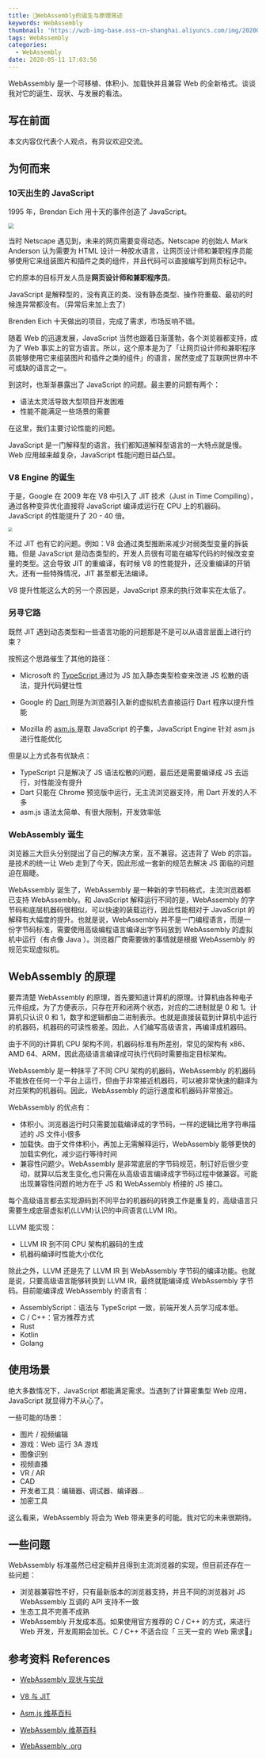 ```yaml
---
title: 🤔WebAssembly的诞生与原理简述
keywords: WebAssembly
thumbnail: 'https://wzb-img-base.oss-cn-shanghai.aliyuncs.com/img/20200511170830.png'
tags: WebAssembly
categories:
  - WebAssembly
date: 2020-05-11 17:03:56
---
```


WebAssembly 是一个可移植、体积小、加载快并且兼容 Web 的全新格式。谈谈我对它的诞生、现状、与发展的看法。

<!-- MORE -->

## 写在前面

本文内容仅代表个人观点，有异议欢迎交流。

## 为何而来

### 10天出生的 JavaScript

1995 年，Brendan Eich 用十天的事件创造了 JavaScript。

<img src="https://wzb-img-base.oss-cn-shanghai.aliyuncs.com/img/20200511185339.png" style="zoom: 67%;" />

当时 Netscape 遇见到，未来的网页需要变得动态。Netscape 的创始人 Mark Anderson 认为需要为 HTML 设计一种胶水语言，让网页设计师和兼职程序员能够使用它来组装图片和插件之类的组件，并且代码可以直接编写到网页标记中。

它的原本的目标开发人员是**网页设计师和兼职程序员**。

JavaScript 是解释型的，没有真正的类、没有静态类型、操作符重载、最初的时候连异常都没有。（异常后来加上去了）

Brenden Eich 十天做出的项目，完成了需求，市场反响不错。

随着 Web 的迅速发展，JavaScript 当然也跟着日渐蓬勃，各个浏览器都支持，成为了 Web 事实上的官方语言。所以，这个原本是为了「让网页设计师和兼职程序员能够使用它来组装图片和插件之类的组件」的语言，居然变成了互联网世界中不可或缺的语言之一。

到这时，也渐渐暴露出了 JavaScript 的问题。最主要的问题有两个：

+ 语法太灵活导致大型项目开发困难
+ 性能不能满足一些场景的需要

在这里，我们主要讨论性能的问题。

JavaScript 是一门解释型的语言。我们都知道解释型语言的一大特点就是慢。Web 应用越来越复杂，JavaScript 性能问题日益凸显。

### V8 Engine 的诞生

于是，Google 在 2009 年在 V8 中引入了 JIT 技术（Just in Time Compiling），通过各种变异优化直接将 JavaScript 编译成运行在 CPU 上的机器码。JavaScript 的性能提升了 20 - 40 倍。

<img src="https://wzb-img-base.oss-cn-shanghai.aliyuncs.com/img/20200511193501.png" style="zoom:50%;" />

不过 JIT 也有它的问题。例如：V8 会通过类型推断来减少对弱类型变量的拆装箱。但是 JavaScript 是动态类型的，开发人员很有可能在编写代码的时候改变变量的类型。这会导致 JIT 的重编译，有时候 V8 的性能提升，还没重编译的开销大。还有一些特殊情况，JIT 甚至都无法编译。

V8 提升性能这么大的另一个原因是，JavaScript 原来的执行效率实在太低了。

### 另寻它路

既然 JIT 遇到动态类型和一些语言功能的问题那是不是可以从语言层面上进行约束？

按照这个思路催生了其他的路径：

+ Microsoft 的 [ TypeScript ](http://www.typescriptlang.org/) 通过为 JS 加入静态类型检查来改进 JS 松散的语法，提升代码健壮性
+ Google 的 [ Dart ](https://www.dartlang.org/) 则是为浏览器引入新的虚拟机去直接运行 Dart 程序以提升性能

+ Mozilla 的 [ asm.js ](http://asmjs.org/) 是取 JavaScript 的子集，JavaScript Engine 针对 asm.js 进行性能优化

但是以上方式各有优缺点：

+ TypeScript 只是解决了 JS 语法松散的问题，最后还是需要编译成 JS 去运行，对性能没有提升
+ Dart 只能在 Chrome 预览版中运行，无主流浏览器支持，用 Dart 开发的人不多
+ asm.js 语法太简单、有很大限制，开发效率低

### WebAssembly 诞生

浏览器三大巨头分别提出了自己的解决方案，互不兼容。这违背了 Web 的宗旨。是技术的统一让 Web 走到了今天，因此形成一套新的规范去解决 JS 面临的问题迫在眉睫。

WebAssembly 诞生了，WebAssembly 是一种新的字节码格式，主流浏览器都已支持 WebAssembly。和 JavaScript 解释运行不同的是，WebAssembly 的字节码和底层机器码很相似，可以快速的装载运行，因此性能相对于 JavaScript 的解释有大幅度的提升。也就是说，WebAssembly 并不是一门编程语言，而是一份字节码标准，需要使用高级编程语言编译出字节码放到 WebAssembly 的虚拟机中运行（有点像 Java ）。浏览器厂商需要做的事情就是根据 WebAssembly 的规范实现虚拟机。

## WebAssembly 的原理

要弄清楚 WebAssembly 的原理，首先要知道计算机的原理。计算机由各种电子元件组成，为了方便表示，只存在开和闭两个状态，对应的二进制就是 0 和 1。计算机只认识 0 和 1，数字和逻辑都由二进制表示。也就是直接装载到计算机中运行的机器码，机器码的可读性极差。因此，人们编写高级语言，再编译成机器码。

由于不同的计算机 CPU 架构不同，机器码标准有所差别，常见的架构有 x86、AMD 64、ARM，因此高级语言编译成可执行代码时需要指定目标架构。

WebAssembly 是一种抹平了不同 CPU 架构的机器码，WebAssembly 的机器码不能放在任何一个平台上运行，但由于非常接近机器码，可以被非常快速的翻译为对应架构的机器码。因此，WebAssembly 的运行速度和机器码非常接近。

WebAssembly 的优点有：

+ 体积小。浏览器运行时只需要加载编译成的字节码，一样的逻辑比用字符串描述的 JS 文件小很多
+ 加载快。由于文件体积小，再加上无需解释运行，WebAssembly 能够更快的加载实例化，减少运行等待时间
+ 兼容性问题少。WebAssembly 是非常底层的字节码规范，制订好后很少变动，就算以后发生变化,也只需在从高级语言编译成字节码过程中做兼容。可能出现兼容性问题的地方在于 JS 和 WebAssembly 桥接的 JS 接口。

每个高级语言都去实现源码到不同平台的机器码的转换工作是重复的，高级语言只需要生成底层虚拟机(LLVM)认识的中间语言(LLVM IR)。

LLVM 能实现：

+ LLVM IR 到不同 CPU 架构机器码的生成
+ 机器码编译时性能大小优化

除此之外，LLVM 还是先了 LLVM IR 到 WebAssembly 字节码的编译功能。也就是说，只要高级语言能够转换到 LLVM IR，最终就能编译成 WebAssembly 字节码。目前能编译成 WebAssembly 的语言有：

+ AssemblyScript：语法与 TypeScript 一致，前端开发人员学习成本低。
+ C / C++：官方推荐方式
+ Rust
+ Kotlin
+ Golang

## 使用场景

绝大多数情况下，JavaScript 都能满足需求。当遇到了计算密集型 Web 应用，JavaScript 就显得力不从心了。

一些可能的场景：

+ 图片 / 视频编辑
+ 游戏：Web 运行 3A 游戏
+ 图像识别
+ 视频直播
+ VR / AR
+ CAD
+ 开发者工具：编辑器、调试器、编译器...
+ 加密工具

这么看来，WebAssembly 将会为 Web 带来更多的可能。我对它的未来很期待。

## 一些问题

WebAssembly 标准虽然已经定稿并且得到主流浏览器的实现，但目前还存在一些问题：

+ 浏览器兼容性不好，只有最新版本的浏览器支持，并且不同的浏览器对 JS WebAssembly 互调的 API 支持不一致
+ 生态工具不完善不成熟
+ WebAssembly 开发成本高。如果使用官方推荐的 C / C++ 的方式，来进行 Web 开发，开发周期会加长。C / C++ 不适合应「 三天一变的 Web 需求🤪」

## 参考资料 References

+ [WebAssembly 现状与实战](https://www.ibm.com/developerworks/cn/web/wa-lo-webassembly-status-and-reality/index.html)

+ [V8 与 JIT](http://pelli.ren/gitbooks/other_webperformance/javascript-performance/V8-and-JIT.html)

+ [Asm.js 维基百科](https://zh.wikipedia.org/wiki/Asm.js)

+ [WebAssembly 维基百科](https://zh.wikipedia.org/wiki/Asm.js)

+ [WebAssembly .org](http://webassembly.org/)


